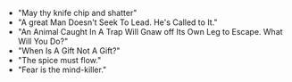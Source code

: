 * "May thy knife chip and shatter"
* "A great Man Doesn't Seek To Lead. He's Called to It."
* "An Animal Caught In A Trap Will Gnaw off Its Own Leg to Escape. What Will You Do?"
* "When Is A Gift Not A Gift?"
* "The spice must flow."
* "Fear is the mind-killer."
